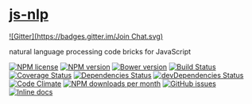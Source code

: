 [js-nlp](http://aureooms.github.io/js-nlp)
====
[![Gitter](https://badges.gitter.im/Join Chat.svg)](https://gitter.im/aureooms/js-nlp?utm_source=badge&utm_medium=badge&utm_campaign=pr-badge&utm_content=badge)

natural language processing code bricks for JavaScript

[![NPM license](http://img.shields.io/npm/l/@aureooms/js-nlp.svg?style=flat)](https://raw.githubusercontent.com/aureooms/js-nlp/master/LICENSE)
[![NPM version](http://img.shields.io/npm/v/@aureooms/js-nlp.svg?style=flat)](https://www.npmjs.org/package/@aureooms/js-nlp)
[![Bower version](http://img.shields.io/bower/v/@aureooms/js-nlp.svg?style=flat)](http://bower.io/search/?q=@aureooms/js-nlp)
[![Build Status](http://img.shields.io/travis/aureooms/js-nlp.svg?style=flat)](https://travis-ci.org/aureooms/js-nlp)
[![Coverage Status](http://img.shields.io/coveralls/aureooms/js-nlp.svg?style=flat)](https://coveralls.io/r/aureooms/js-nlp)
[![Dependencies Status](http://img.shields.io/david/aureooms/js-nlp.svg?style=flat)](https://david-dm.org/aureooms/js-nlp#info=dependencies)
[![devDependencies Status](http://img.shields.io/david/dev/aureooms/js-nlp.svg?style=flat)](https://david-dm.org/aureooms/js-nlp#info=devDependencies)
[![Code Climate](http://img.shields.io/codeclimate/github/aureooms/js-nlp.svg?style=flat)](https://codeclimate.com/github/aureooms/js-nlp)
[![NPM downloads per month](http://img.shields.io/npm/dm/@aureooms/js-nlp.svg?style=flat)](https://www.npmjs.org/package/@aureooms/js-nlp)
[![GitHub issues](http://img.shields.io/github/issues/aureooms/js-nlp.svg?style=flat)](https://github.com/aureooms/js-nlp/issues)
[![Inline docs](http://inch-ci.org/github/aureooms/js-nlp.svg?branch=master&style=shields)](http://inch-ci.org/github/aureooms/js-nlp)
